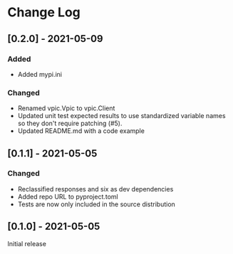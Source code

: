# Change Log

## [0.2.0] - 2021-05-09

### Added
- Added mypi.ini

### Changed
- Renamed vpic.Vpic to vpic.Client
- Updated unit test expected results to use standardized variable names so they don't require patching (#5).
- Updated README.md with a code example

## [0.1.1] - 2021-05-05

### Changed
- Reclassified responses and six as dev dependencies
- Added repo URL to pyproject.toml
- Tests are now only included in the source distribution

## [0.1.0] - 2021-05-05

Initial release